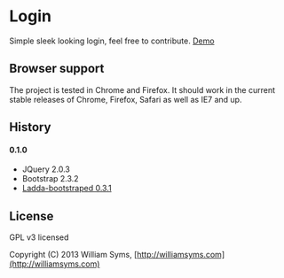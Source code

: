 # Login

Simple sleek looking login, feel free to contribute. [Demo](http://bit.ly/1b8xZhI)

## Browser support

The project is tested in Chrome and Firefox. It should work in the current stable releases of Chrome, Firefox, Safari as well as IE7 and up.

## History

#### 0.1.0
- JQuery 2.0.3
- Bootstrap 2.3.2
- [Ladda-bootstraped 0.3.1](https://github.com/wsyms/Ladda-bootstraped)

## License

GPL v3 licensed

Copyright (C) 2013 William Syms, [http://williamsyms.com](http://williamsyms.com)
